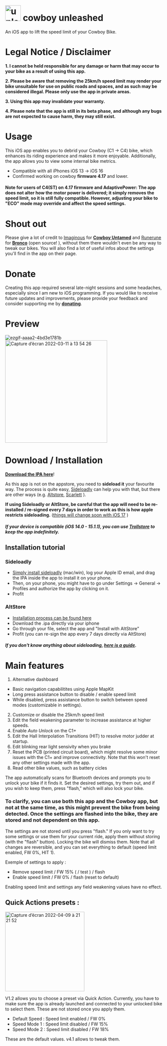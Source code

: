 

# <img width="50" alt="unleasged" src="https://user-images.githubusercontent.com/76073612/224371068-4364b7a5-bb95-4417-a5d0-2e95d5c08cc1.png"> cowboy unleashed
An iOS app to lift the speed limit of your Cowboy Bike. 

# Legal Notice / Disclaimer

   **1. I cannot be held responsible for any damage or harm that may occur to your bike as a result of using this app.**

**2. Please be aware that removing the 25km/h speed limit may render your bike unsuitable for use on public roads and spaces, and as such may be considered illegal. Please only use the app in private areas.**

**3. Using this app may invalidate your warranty.**

**4. Please note that the app is still in its beta phase, and although any bugs are not expected to cause harm, they may still exist.**

# Usage

This iOS app enables you to debrid your Cowboy (C1 -> C4) bike, which enhances its riding experience and makes it more enjoyable. Additionally, the app allows you to view some internal bike metrics.

- Compatible with all iPhones iOS 13 -> iOS 16
- Confirmed working on cowboy **firmware 4.17** and lower.

#### Note for users of C4(ST) on 4.17 firmware and AdaptivePower: The app does not alter how the motor power is delivered; it simply removes the speed limit, so it is still fully compatible. However, adjusting your bike to "ECO" mode may override and affect the speed settings.


# Shout out

Please give a lot of credit to [Imaginous](https://github.com/Imaginous) for **[Cowboy Untamed](https://github.com/Imaginous/Cowboy_Untamed)** and [Runerune](https://github.com/runerune) for **[Bronco](https://github.com/runerune/BroncoUnleashed)** (open source! ), without them there wouldn't even be any way to tweak our bikes. You will also find a lot of useful infos about the settings you'll find in the app on their page.


# Donate

Creating this app required several late-night sessions and some headaches, especially since I am new to iOS programming. If you would like to receive future updates and improvements, please provide your feedback and consider supporting me by [**donating**](https://linktr.ee/mmmago).

# Preview


![ezgif-aaaa2-4bd3e1781b](https://user-images.githubusercontent.com/76073612/162585800-dafea821-1c84-4d49-9c47-1e60deb0575c.gif)
 <img width="327" alt="Capture d’écran 2022-03-11 à 13 54 26" src="https://user-images.githubusercontent.com/76073612/157870453-a4b45dd5-9364-4ff6-ba1b-ba5400760c57.png">



# Download / Installation
[**Download the IPA here**](https://github.com/mmmago/cowboyunleashed/releases)!

As this app is not on the appstore, you need to **sideload it** your favourite way. The process is quite easy, [Sideloadly](https://sideloadly.io/) can help you with that, but there are other ways (e.g. [Altstore](https://altstore.io/), [Scarlett](https://usescarlet.com/) ).

**If using Sideloadly or AltStore, be careful that the app will need to be re-installed / re-signed every 7 days in order to work as this is how apple restricts sideloading.** ([things will change soon with iOS 17](https://techcrunch.com/2022/12/14/apple-will-reportedly-allow-sideloading-apps-with-ios-17/) )

##### If your device is compatible (iOS 14.0 - 15.1.1), you can use [Trollstore](https://trollstore.app/) to keep the app indefinitely.

## Installation tutorial 

### Sideloadly

- [Simply install sideloadly](https://sideloadly.io/) (mac/win), log your Apple ID email, and drag the IPA inside the app to install it on your phone.
- Then, on your phone, you might have to go under Settings -> General -> Profiles and authorize the app by clicking on it.
- Profit 

### AltStore

- [Installation process can be found here](https://altstore.io/faq/)
- Download the .ipa directly via your iphone
- Go through your file, select the app and "Install with AltStore"
- Profit (you can re-sign the app every 7 days directly via AltStore)

##### If you don't know anything about sideloading, [here is a guide](https://www.reddit.com/r/sideloaded/comments/orqzau/guide_a_complete_beginners_guide_to_sideloading/).


# Main features

1. Alternative dashboard 
- Basic navigation capabilitites using Apple MapKit
- Long press assistance button to disable / enable speed limit
- While disabled, press assistance button to switch between speed modes (customizable in settings).
2. Customize or disable the 25km/h speed limit 
3. Edit the field weakening parameter to increase assistance at higher speeds.
4. Enable *Auto Unlock* on the C1+
5. Edit the Hall Interpolation Transitions (HIT) to resolve motor judder at startup.
6. Edit blinking rear light sensivity when you brake
7.  Reset the PCB (printed circuit board), which might resolve some minor issues with the C1+ and improve connectivity. Note that this won't reset any other settings made with the app.
8. Read other bike values, such as battery cicles

The app automatically scans for Bluetooth devices and prompts you to unlock your bike if it finds it. Set the desired settings, try them out, and if you wish to keep them, press "flash," which will also lock your bike.

### To clarify, you can use both this app and the Cowboy app, but not at the same time, as this might prevent the bike from being detected. Once the settings are flashed into the bike, they are stored and not dependent on this app.

The settings are not stored until you press "flash." If you only want to try some settings or use them for your current ride, apply them without storing (with the "flash" button). Locking the bike will dismiss them. Note that all changes are reversible, and you can set everything to default (speed limit enabled, FW 0%, HIT 1).

Exemple of settings to apply : 

- Remove speed limit / FW 15% ( / test ) / flash
- Enable speed limit / FW 0% / flash (reset to default)

Enabling speed limit and settings any field weakening values have no effect.


## Quick Actions presets :

<img width="254" alt="Capture d’écran 2022-04-09 à 21 21 52" src="https://user-images.githubusercontent.com/76073612/162588738-6f86eaf2-beef-44be-9550-f0f293b871e0.png">

V1.2 allows you to choose a preset via Quick Action. Currently, you have to make sure the app is already launched and connected to your unlocked bike to select them. These are not stored once you apply them.

- Default Speed : Speed limit enabled / FW 0%
- Speed Mode 1 : Speed limit disabled / FW 15%
- Speed Mode 2 : Speed limit disabled / FW 18%

These are the default values. v4.1 allows to tweak them.

